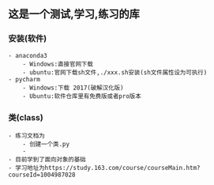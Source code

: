 ## 这是一个测试,学习,练习的库
### 安装(软件)
    - anaconda3 
        - Windows:直接官网下载
        - ubuntu:官网下载sh文件,./xxx.sh安装(sh文件属性设为可执行)
    - pycharm
        - Windows:下载 2017(破解汉化版)
        - Ubuntu:软件仓库里有免费版或者pro版本
        
### 类(class)
    - 练习文档为
        - 创建一个类.py
        - 
    - 目前学到了面向对象的基础
    - 学习地址为https://study.163.com/course/courseMain.htm?courseId=1004987028
